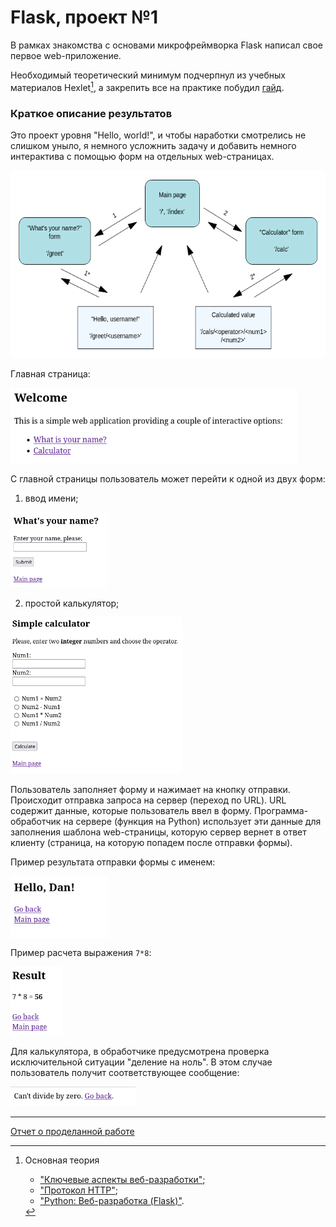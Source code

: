 # Flask, проект №1

В рамках знакомства с основами микрофреймворка Flask написал свое первое web-приложение.

Необходимый теоретический минимум подчерпнул из учебных материалов Hexlet[^hexlet-courses], а закрепить все на практике побудил [гайд](https://www.digitalocean.com/community/tutorials/how-to-create-your-first-web-application-using-flask-and-python-3).

[^hexlet-courses]: Основная теория
    - ["Ключевые аспекты веб-разработки"](https://ru.hexlet.io/courses/python-web-development);
    - ["Протокол HTTP"](https://ru.hexlet.io/courses/http_protocol);
    - ["Python: Веб-разработка (Flask)"](https://ru.hexlet.io/courses/python-flask).

### Краткое описание результатов

Это проект уровня "Hello, world!", и чтобы наработки смотрелись не слишком уныло, я немного усложнить задачу и добавить немного интерактива с помощью форм на отдельных web-страницах.

<img src="images/web_pages_scheme.png" height=300>

Главная страница:

<img src="images/index.png" height=120>

С главной страницы пользователь может перейти к одной из двух форм:
1. ввод имени;

<img src="images/hello_form.png" height=120>

2. простой калькулятор;

<img src="images/calc_form.png" height=250>

Пользователь заполняет форму и нажимает на кнопку отправки. Происходит отправка запроса на сервер (переход по URL). URL содержит данные, которые пользователь ввел в форму. Программа-обработчик на сервере (функция на Python) использует эти данные для заполнения шаблона web-страницы, которую сервер вернет в ответ клиенту (страница, на которую попадем после отправки формы).

Пример результата отправки формы с именем:

<img src="images/hello_result.png" align="top" height=100>

Пример расчета выражения `7*8`:

<img src="images/calc_form_std_result.png" height=110>

Для калькулятора, в обработчике предусмотрена проверка исключительной ситуации "деление на ноль". В этом случае пользователь получит соответствующее сообщение:

<img src="images/calc_form_zero_div_result.png" width=200>

---

[Отчет о проделанной работе](noted.md)

